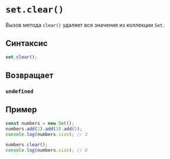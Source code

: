 # `set.clear()`

Вызов метода `clear()` удаляет все значения из коллекции `Set`.

## Синтаксис

```js
set.clear();
```

## Возвращает

### `undefined`

## Пример

```js
const numbers = new Set();
numbers.add(2).add(3).add(5);
console.log(numbers.size); // 3

numbers.clear();
console.log(numbers.size); // 0
```
